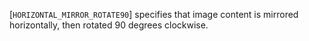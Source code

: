 [`HORIZONTAL_MIRROR_ROTATE90`] specifies
that image content is mirrored horizontally, then rotated 90 degrees
clockwise.